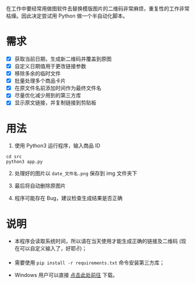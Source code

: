 在工作中要经常用做图软件去替换模版图片的二维码非常麻烦，重复性的工作非常枯燥。因此决定尝试用 Python 做一个半自动化脚本。

# 需求

- [x] 获取当前日期，生成新二维码并覆盖到原图
- [x] 自定义日期值用于更改链接参数
- [x] 移除多余的临时文件
- [x] 批量处理多个商品卡片
- [x] 在原文件名前添加时间作为最终文件名
- [x] 尽量优化减少用到的第三方库
- [x] 显示原文链接，并复制链接到剪贴板

# 用法

1. 使用 Python3 运行程序，输入商品 ID

```shell
cd src
python3 app.py
```

2. 处理好的图片以 `date_文件名.png` 保存到 img 文件夹下

3. 最后将自动删除原图片

4. 程序可能存在 Bug，建议检查生成结果是否正确

# 说明

- 本程序会读取系统时间，所以请在当天使用才能生成正确的链接及二维码 (现在可以自定义输入了，好耶✌️)；

- 需要使用 `pip install -r requirements.txt` 命令安装第三方库；

- Windows 用户可以直接 [点击此处前往](https://github.com/007ayong/Picture-processing/releases/latest) 下载。

